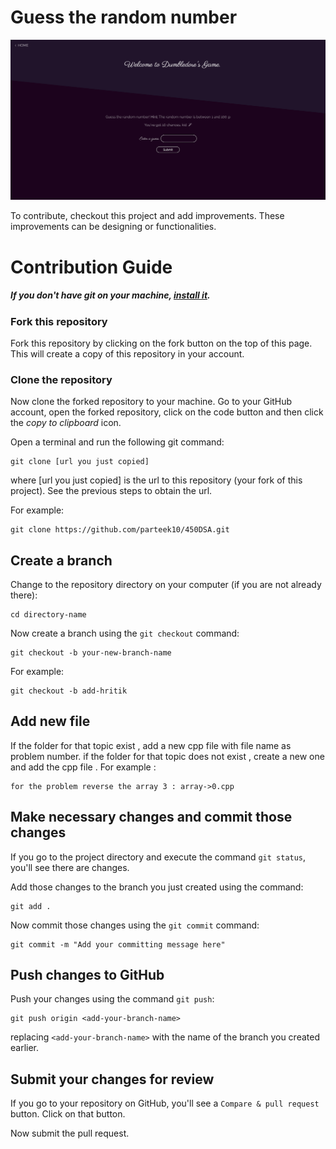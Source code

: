 # Guess the random number

![guess the random number](assets/demo.png)

To contribute, checkout this project and add improvements. These improvements can be designing or functionalities.

# Contribution Guide
##### If you don't have git on your machine, [install it](https://help.github.com/articles/set-up-git/).

### Fork this repository

Fork this repository by clicking on the fork button on the top of this page.
This will create a copy of this repository in your account.

### Clone the repository

Now clone the forked repository to your machine. Go to your GitHub account, open the forked repository, click on the code button and then click the _copy to clipboard_ icon.

Open a terminal and run the following git command:

```
git clone [url you just copied]
```

where [url you just copied] is the url to this repository (your fork of this project). See the previous steps to obtain the url.

For example:

```
git clone https://github.com/parteek10/450DSA.git
```

## Create a branch

Change to the repository directory on your computer (if you are not already there):

```
cd directory-name
```

Now create a branch using the `git checkout` command:

```
git checkout -b your-new-branch-name
```

For example:

```
git checkout -b add-hritik
```

## Add new file 

If the folder for that topic exist , add a new cpp file with file name as problem number. if the folder for that topic does not exist , create a new one and add the cpp file . 
For example : 
```
for the problem reverse the array 3 : array->0.cpp   
```

## Make necessary changes and commit those changes

If you go to the project directory and execute the command `git status`, you'll see there are changes.

Add those changes to the branch you just created using the command:

```
git add .
```

Now commit those changes using the `git commit` command:

```
git commit -m "Add your committing message here"
```

## Push changes to GitHub

Push your changes using the command `git push`:

```
git push origin <add-your-branch-name>
```

replacing `<add-your-branch-name>` with the name of the branch you created earlier.

## Submit your changes for review

If you go to your repository on GitHub, you'll see a `Compare & pull request` button. Click on that button.

Now submit the pull request.

